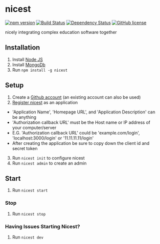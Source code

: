 # nicest

[![npm version](https://img.shields.io/npm/v/nicest.svg)](https://www.npmjs.com/package/nicest)
[![Build Status](https://travis-ci.org/ChristianMurphy/nicest.svg?branch=master)](https://travis-ci.org/ChristianMurphy/nicest)
[![Dependency Status](https://david-dm.org/ChristianMurphy/nicest.svg)](https://david-dm.org/ChristianMurphy/nicest)
[![GitHub license](https://img.shields.io/badge/license-MIT-blue.svg)](https://raw.githubusercontent.com/ChristianMurphy/nicest/master/LICENSE)

nicely integrating complex education software together

## Installation
1. Install [Node JS](https://nodejs.org/)
2. Install [MongoDb](https://www.mongodb.org/)
3. Run `npm install -g nicest`

## Setup
1. Create a [Github account](https://github.com/) (an existing account can also be used)
2. [Register nicest](https://github.com/settings/applications/new) as an application
  * 'Application Name', 'Homepage URL', and 'Application Description' can be anything
  * 'Authorization callback URL' must be the Host name or IP address of your computer/server
  * E.G. 'Authorization callback URL' could be 'example.com/login', 'localhost:3000/login' or '11.11.11.11/login'
  * After creating the application be sure to copy down the client id and secret token
3. Run `nicest init` to configure nicest
4. Run `nicest admin` to create an admin

## Start
1. Run `nicest start`

### Stop
1. Run `nicest stop`

### Having Issues Starting Nicest?
1. Run `nicest dev`
